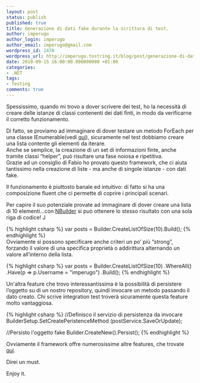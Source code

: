 ```yaml
---
layout: post
status: publish
published: true
title: Generazione di dati fake durante la scrittura di test.
author: imperugo
author_login: imperugo
author_email: imperugo@gmail.com
wordpress_id: 1470
wordpress_url: http://imperugo.tostring.it/blog/post/generazione-di-dati-fake-durante-la-scrittura-di-test/
date: 2010-09-15 16:00:00.000000000 +01:00
categories:
- .NET
tags:
- Testing
comments: true
---
```

<p>Spessissimo, quando mi trovo a dover scrivere dei test, ho la necessità di creare delle istanze di classi contenenti dei dati finti, in modo da verificarne il corretto funzionamento.</p>  <p>Di fatto, se proviamo ad immaginare di dover testare un metodo ForEach per una classe IEnumerable(vedi <a title="ForEach in un IEnumerable" href="http://tostring.it/blog/post/foreach-ienumerable-of-t" target="_blank">qui</a>), sicuramente nel test dobbiamo creare una lista contente gli elementi da iterare.     <br />Anche se semplice, la creazione di un set di informazioni finte, anche tramite classi “helper”, può risultare una fase noiosa e ripetitiva.     <br />Grazie ad un consiglio di Fabio ho provato questo framework, che ci aiuta tantissimo nella creazione di liste - ma anche di singole istanze - con dati fake.</p>  <p>Il funzionamento è piuttosto banale ed intuitivo: di fatto si ha una composizione fluent che ci permette di coprire i principali scenari.</p>  <p>Per capire il suo potenziale provate ad immaginare di dover creare una lista di 10 elementi…con <a title="NBuilder Home Page" href="http://nbuilder.org" rel="nofollow" target="_blank">NBuilder</a> si può ottenere lo stesso risultato con una sola riga di codice! J</p>  {% highlight csharp %}
var posts = Builder<Post>.CreateListOfSize(10).Build();
{% endhighlight %}
<br />Ovviamente si possono specificare anche criteri un po’ più “strong”, forzando il valore di una specifica proprietà o addirittura alternando un valore all’interno della lista. 

{% highlight csharp %}
var posts = Builder<Post>.CreateListOfSize(10)
                .WhereAll()
                .Have(p => p.Username = "imperugo")
                .Build();
{% endhighlight %}
<p>Un'altra feature che trovo interessantissima è la possibilità di persistere l’oggetto su di un nostro repository, quindi invocare un metodo passando il dato creato. Chi scrive integration test troverà sicuramente questa feature molto vantaggiosa.</p>

{% highlight csharp %}
//Definisco il servizio di persistenza da invocare
BuilderSetup.SetCreatePeristenceMethod<Post> (postService.SaveOrUpdate);

//Persisto l'oggetto fake
Builder<Post>.CreateNew().Persist();
{% endhighlight %}
<p>Ovviamente il framework offre numerosissime altre features, che trovate <a title="NBuilder" href="http://nbuilder.org/Documentation" rel="nofollow" target="_blank">qui</a>.</p>

<p>Direi un must.</p>

<p>Enjoy it.</p>
